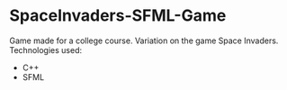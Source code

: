 # SpaceInvaders-SFML-Game

Game made for a college course. Variation on the game Space Invaders.
Technologies used:
 - C++
 - SFML
